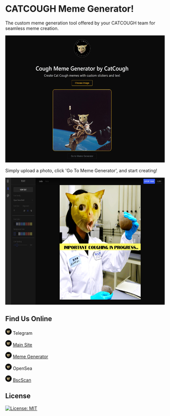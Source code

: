 # CATCOUGH Meme Generator!

The custom meme generation tool offered by your CATCOUGH team for seamless meme creation.

<img src="assets/memeGen.jpg" alt="CatCough Meme Generator" height="400px" width="550px">

Simply upload a photo, click 'Go To Meme Generator', and start creating!

<img src="assets/important-coughing.jpg" alt="CatCough Meme Generator" height="400px" width="550px">


## Find Us Online

<img src="assets/catcougher.jpg" alt="CatCough" height="20px"> Telegram

<img src="assets/catcougher.jpg" alt="CatCough" height="20px"> [Main Site](https://catcough.com)

<img src="assets/catcougher.jpg" alt="CatCough" height="20px">  [Meme Generator](https://www.create.catcough.com)

<img src="assets/catcougher.jpg" alt="CatCough" height="20px"> OpenSea

<img src="assets/catcougher.jpg" alt="CatCough" height="20px"> [BscScan](https://bscscan.com/address/0xA1572a3BB5CDe13086e283AfC6015ab8c5F2b02e#code)

## License

[![License: MIT](https://img.shields.io/badge/License-MIT-yellow.svg)](https://opensource.org/licenses/MIT)
